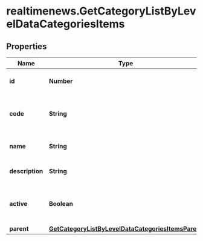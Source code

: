 # realtimenews.GetCategoryListByLevelDataCategoriesItems

## Properties

Name | Type | Description | Notes
------------ | ------------- | ------------- | -------------
**id** | **Number** | Identifier of the category. | [optional] 
**code** | **String** | Code commonly used for this category. | [optional] 
**name** | **String** | Name of the category. | [optional] 
**description** | **String** | Description of the category. | [optional] 
**active** | **Boolean** | Indicates whether this category is active. | [optional] 
**parent** | [**GetCategoryListByLevelDataCategoriesItemsParent**](GetCategoryListByLevelDataCategoriesItemsParent.md) |  | [optional] 


